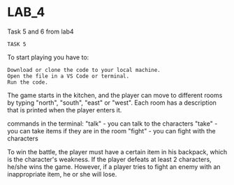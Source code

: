 # LAB_4
Task 5 and 6 from lab4

    TASK 5
To start playing you have to:

    Download or clone the code to your local machine.
    Open the file in a VS Code or terminal.
    Run the code.

The game starts in the kitchen, and the player can move to different rooms by typing "north", "south", "east" or "west".
Each room has a description that is printed when the player enters it.

commands in the terminal:
"talk" - you can talk to the characters
"take" - you can take items if they are in the room
"fight" - you can fight with the characters

To win the battle, the player must have a certain item in his backpack, which is the character's weakness. If the player defeats at least 2 characters, he/she wins the game. However, if a player tries to fight an enemy with an inappropriate item, he or she will lose.
